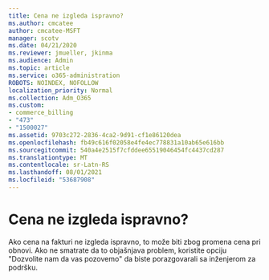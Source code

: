 ```yaml
---
title: Cena ne izgleda ispravno?
ms.author: cmcatee
author: cmcatee-MSFT
manager: scotv
ms.date: 04/21/2020
ms.reviewer: jmueller, jkinma
ms.audience: Admin
ms.topic: article
ms.service: o365-administration
ROBOTS: NOINDEX, NOFOLLOW
localization_priority: Normal
ms.collection: Adm_O365
ms.custom:
- commerce_billing
- "473"
- "1500027"
ms.assetid: 9703c272-2836-4ca2-9d91-cf1e86120dea
ms.openlocfilehash: fb49c616f02058e4fe4ec778831a10ab65e616bb
ms.sourcegitcommit: 540a4e2515f7cfddee65519046454fc4437cd287
ms.translationtype: MT
ms.contentlocale: sr-Latn-RS
ms.lasthandoff: 08/01/2021
ms.locfileid: "53687908"
---
```

# <a name="price-doesnt-look-correct"></a>Cena ne izgleda ispravno?

Ako cena na fakturi ne izgleda ispravno, to može biti zbog promena cena pri obnovi. Ako ne smatrate da to objašnjava problem, koristite opciju "Dozvolite nam da vas pozovemo" da biste porazgovarali sa inženjerom za podršku.